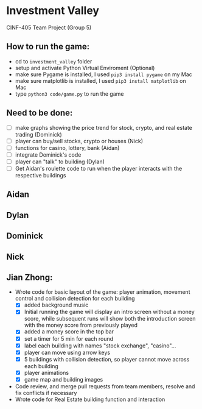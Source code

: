 # Investment Valley
CINF-405 Team Project (Group 5)

## How to run the game:
- cd to  `investment_valley`  folder
- setup and activate Python Virtual Enviroment (Optional)
- make sure Pygame is installed, I used `pip3 install pygame` on my Mac
- make sure matplotlib is installed, I used `pip3 install matplotlib` on Mac
- type  `python3 code/game.py`  to run the game

## Need to be done:
- [ ] make graphs showing the price trend for stock, crypto, and real estate trading (Dominick)
- [ ] player can buy/sell stocks, crypto or houses (Nick)
- [ ] functions for casino, lottery, bank (Aidan)
- [ ] integrate Dominick's code
- [ ] player can "talk" to building (Dylan)
- [ ] Get Aidan's roulette code to run when the player interacts with the respective buildings 

## Aidan

## Dylan

## Dominick 

## Nick


## Jian Zhong: 
- Wrote code for basic layout of the game: player animation, movement control and collision detection for each building
  - [x] added background music 
  - [x] Initial running the game will display an intro screen without a money score, while subsequent runs will show both the introduction screen with the money score from previously played
  - [x] added a money score in the top bar
  - [x] set a timer for 5 min for each round
  - [x] label each building with names "stock exchange", "casino"...
  - [x] player can move using arrow keys
  - [x] 5 buildings with collision detection, so player cannot move across each building
  - [x] player animations
  - [x] game map and building images
- Code review, and merge pull requests from team members, resolve and fix conflicts if necessary
- Wrote code for Real Estate building function and interaction

